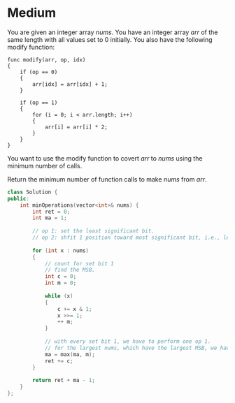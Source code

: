 # Medium

You are given an integer array $nums$. You have an integer array $arr$ of the same length with all values set to $0$ initially. You also have the following modify function:

```text
func modify(arr, op, idx)
{
    if (op == 0)
    {
        arr[idx] = arr[idx] + 1;
    }

    if (op == 1)
    {
        for (i = 0; i < arr.length; i++)
        {
            arr[i] = arr[i] * 2;
        }
    }
}
```

You want to use the modify function to covert $arr$ to $nums$ using the minimum number of calls.

Return the minimum number of function calls to make $nums$ from $arr$.

```cpp
class Solution {
public:
    int minOperations(vector<int>& nums) {
        int ret = 0;
        int ma = 1;
        
        // op 1: set the least significant bit.
        // op 2: shfit 1 position toward most significant bit, i.e., left shift (<<).
        
        for (int x : nums)
        {
            // count for set bit 1
            // find the MSB.
            int c = 0;
            int m = 0;
            
            while (x)
            {
                c += x & 1;
                x >>= 1;
                ++ m;
            }
            
            // with every set bit 1, we have to perform one op 1.
            // for the largest nums, which have the largest MSB, we have to perform op 2 that many times.
            ma = max(ma, m);
            ret += c;
        }
        
        return ret + ma - 1;
    }
};
```
